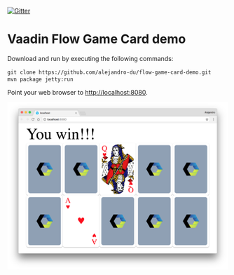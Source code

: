 [![Gitter](https://badges.gitter.im/Join%20Chat.svg)](https://gitter.im/vaadin-flow/Lobby#?utm_source=badge&utm_medium=badge&utm_campaign=pr-badge)

# Vaadin Flow Game Card demo

Download and run by executing the following commands:

```
git clone https://github.com/alejandro-du/flow-game-card-demo.git
mvn package jetty:run
```

Point your web browser to [http://localhost:8080](http://localhost:8080).

![Screenshot](/screenshot-01.png?raw=true "Screenshot")

